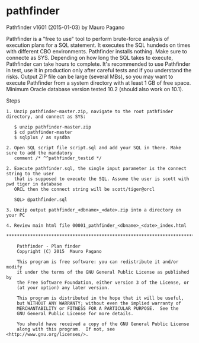 # pathfinder
Pathfinder v1601 (2015-01-03) by Mauro Pagano

Pathfinder is a "free to use" tool to perform brute-force analysis of execution plans
for a SQL statement. 
It executes the SQL hundeds on times with different CBO environments. 
Pathfinder installs nothing. Make sure to connecte as SYS.
Depending on how long the SQL takes to execute, Pathfinder can take hours to complete.
It's recommended to use Pathfinder in test, use it in production only after careful tests
and if you understand the risks. 
Output ZIP file can be large (several MBs), so you may want to execute Pathfinder 
from a system directory with at least 1 GB of free space. 
Minimum Oracle database version tested 10.2 (should also work on 10.1).

Steps
~~~~~
1. Unzip pathfinder-master.zip, navigate to the root pathfinder directory, and connect as SYS:

   $ unzip pathfinder-master.zip
   $ cd pathfinder-master
   $ sqlplus / as sysdba

2. Open SQL script file script.sql and add your SQL in there. Make sure to add the mandatory
   comment /* ^^pathfinder_testid */

2. Execute pathfinder.sql, the single input parameter is the connect string to the user
   that is supposed to execute the SQL. Assume the user is scott with pwd tiger in database
   ORCL then the connect string will be scott/tiger@orcl

   SQL> @pathfinder.sql 
   
3. Unzip output pathfinder_<dbname>_<date>.zip into a directory on your PC

4. Review main html file 00001_pathfinder_<dbname>_<date>_index.html

****************************************************************************************
   
    Pathfinder - Plan finder
    Copyright (C) 2015  Mauro Pagano

    This program is free software: you can redistribute it and/or modify
    it under the terms of the GNU General Public License as published by
    the Free Software Foundation, either version 3 of the License, or
    (at your option) any later version.

    This program is distributed in the hope that it will be useful,
    but WITHOUT ANY WARRANTY; without even the implied warranty of
    MERCHANTABILITY or FITNESS FOR A PARTICULAR PURPOSE.  See the
    GNU General Public License for more details.

    You should have received a copy of the GNU General Public License
    along with this program.  If not, see <http://www.gnu.org/licenses/>.
